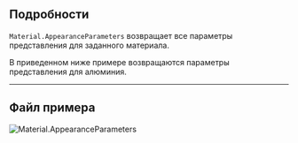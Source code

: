 ## Подробности
`Material.AppearanceParameters` возвращает все параметры представления для заданного материала.

В приведенном ниже примере возвращаются параметры представления для алюминия.
___
## Файл примера

![Material.AppearanceParameters](./Revit.Elements.Material.AppearanceParameters_img.jpg)
